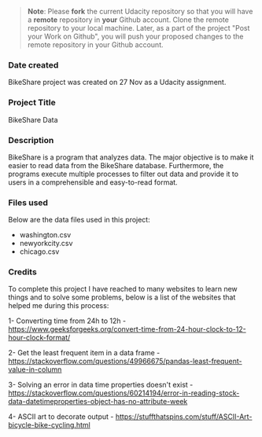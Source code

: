 >**Note**: Please **fork** the current Udacity repository so that you will have a **remote** repository in **your** Github account. Clone the remote repository to your local machine. Later, as a part of the project "Post your Work on Github", you will push your proposed changes to the remote repository in your Github account.

### Date created
BikeShare project was created on 27 Nov as a Udacity assignment.

### Project Title
BikeShare Data

### Description
BikeShare is a program that analyzes data. The major objective is to make it easier to read data from the BikeShare database. Furthermore, the programs execute multiple processes to filter out data and provide it to users in a comprehensible and easy-to-read format. 

### Files used
Below are the data files used in this project:
- washington.csv
- newyorkcity.csv
- chicago.csv

### Credits
To complete this project I have reached to many websites to learn new things and to solve some problems, below is a list of the websites that helped me during this process:

1- Converting time from 24h to 12h - https://www.geeksforgeeks.org/convert-time-from-24-hour-clock-to-12-hour-clock-format/

2- Get the least frequent item in a data frame - https://stackoverflow.com/questions/49966675/pandas-least-frequent-value-in-column

3- Solving an error in data time properties doesn't exist - https://stackoverflow.com/questions/60214194/error-in-reading-stock-data-datetimeproperties-object-has-no-attribute-week

4- ASCII art to decorate output - https://stuffthatspins.com/stuff/ASCII-Art-bicycle-bike-cycling.html

